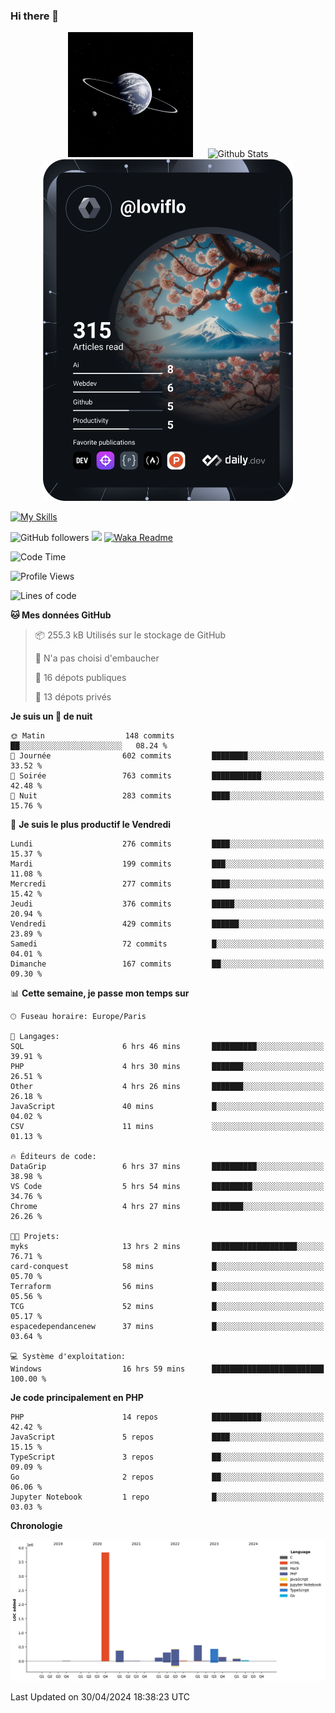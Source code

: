 ### Hi there 👋

<p align="center">
  <img src="https://github.com/Loviflo/Loviflo/blob/main/img/portrait.jpg" alt="Loviflo" height="200" style="margin-right: 20px"/>
  <img src="https://github-readme-stats.vercel.app/api?username=Loviflo&show_icons=true&theme=graywhite" alt="Github Stats" />
  <a href="https://app.daily.dev/loviflo"><img src="https://github.com/loviflo/loviflo/blob/main/devcard.svg" width="400" alt="Loviflo's Dev Card"/></a>
</p>

[![My Skills](https://skillicons.dev/icons?i=php,laravel,symfony,dotnet,cs,nodejs,mysql,postgres,js,ts,html,css,sass,angular,react,electron,docker,webpack,vscode,figma,git,github,gitlab,nginx,postman&perline=5)](https://skillicons.dev)

![GitHub followers](https://img.shields.io/github/followers/Loviflo?label=Follow&style=social)
![](https://visitor-badge.glitch.me/badge?page_id=Loviflo.Loviflo)
[![Waka Readme](https://github.com/Loviflo/Loviflo/actions/workflows/update-stats.yml/badge.svg)](https://github.com/Loviflo/Loviflo/actions/workflows/update-stats.yml)

<!--START_SECTION:waka-->
![Code Time](http://img.shields.io/badge/Code%20Time-2%2C047%20hrs%2027%20mins-blue)

![Profile Views](http://img.shields.io/badge/Vues%20du%20profil-0-blue)

![Lines of code](https://img.shields.io/badge/Depuis%20Hello%20World%2C%20j%27ai%20%C3%A9crit-6.3%20million%20Lignes%20de%20code-blue)

**🐱 Mes données GitHub** 

> 📦 255.3 kB Utilisés sur le stockage de GitHub 
 > 
> 🚫 N'a pas choisi d'embaucher
 > 
> 📜 16 dépots publiques 
 > 
> 🔑 13 dépots privés 
 > 
**Je suis un 🦉 de nuit** 

```text
🌞 Matin                  148 commits         ██░░░░░░░░░░░░░░░░░░░░░░░   08.24 % 
🌆 Journée                602 commits         ████████░░░░░░░░░░░░░░░░░   33.52 % 
🌃 Soirée                 763 commits         ███████████░░░░░░░░░░░░░░   42.48 % 
🌙 Nuit                   283 commits         ████░░░░░░░░░░░░░░░░░░░░░   15.76 % 
```
📅 **Je suis le plus productif le Vendredi** 

```text
Lundi                    276 commits         ████░░░░░░░░░░░░░░░░░░░░░   15.37 % 
Mardi                    199 commits         ███░░░░░░░░░░░░░░░░░░░░░░   11.08 % 
Mercredi                 277 commits         ████░░░░░░░░░░░░░░░░░░░░░   15.42 % 
Jeudi                    376 commits         █████░░░░░░░░░░░░░░░░░░░░   20.94 % 
Vendredi                 429 commits         ██████░░░░░░░░░░░░░░░░░░░   23.89 % 
Samedi                   72 commits          █░░░░░░░░░░░░░░░░░░░░░░░░   04.01 % 
Dimanche                 167 commits         ██░░░░░░░░░░░░░░░░░░░░░░░   09.30 % 
```


📊 **Cette semaine, je passe mon temps sur** 

```text
🕑︎ Fuseau horaire: Europe/Paris

💬 Langages: 
SQL                      6 hrs 46 mins       ██████████░░░░░░░░░░░░░░░   39.91 % 
PHP                      4 hrs 30 mins       ███████░░░░░░░░░░░░░░░░░░   26.51 % 
Other                    4 hrs 26 mins       ███████░░░░░░░░░░░░░░░░░░   26.18 % 
JavaScript               40 mins             █░░░░░░░░░░░░░░░░░░░░░░░░   04.02 % 
CSV                      11 mins             ░░░░░░░░░░░░░░░░░░░░░░░░░   01.13 % 

🔥 Éditeurs de code: 
DataGrip                 6 hrs 37 mins       ██████████░░░░░░░░░░░░░░░   38.98 % 
VS Code                  5 hrs 54 mins       █████████░░░░░░░░░░░░░░░░   34.76 % 
Chrome                   4 hrs 27 mins       ███████░░░░░░░░░░░░░░░░░░   26.26 % 

🐱‍💻 Projets: 
myks                     13 hrs 2 mins       ███████████████████░░░░░░   76.71 % 
card-conquest            58 mins             █░░░░░░░░░░░░░░░░░░░░░░░░   05.70 % 
Terraform                56 mins             █░░░░░░░░░░░░░░░░░░░░░░░░   05.56 % 
TCG                      52 mins             █░░░░░░░░░░░░░░░░░░░░░░░░   05.17 % 
espacedependancenew      37 mins             █░░░░░░░░░░░░░░░░░░░░░░░░   03.64 % 

💻 Système d'exploitation: 
Windows                  16 hrs 59 mins      █████████████████████████   100.00 % 
```

**Je code principalement en PHP** 

```text
PHP                      14 repos            ███████████░░░░░░░░░░░░░░   42.42 % 
JavaScript               5 repos             ████░░░░░░░░░░░░░░░░░░░░░   15.15 % 
TypeScript               3 repos             ██░░░░░░░░░░░░░░░░░░░░░░░   09.09 % 
Go                       2 repos             ██░░░░░░░░░░░░░░░░░░░░░░░   06.06 % 
Jupyter Notebook         1 repo              █░░░░░░░░░░░░░░░░░░░░░░░░   03.03 % 
```



**Chronologie**

![Lines of Code chart](https://raw.githubusercontent.com/Loviflo/Loviflo/main/assets/bar_graph.png)


 Last Updated on 30/04/2024 18:38:23 UTC
<!--END_SECTION:waka-->
